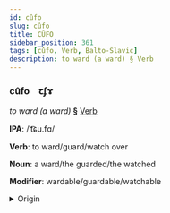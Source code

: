 ```yaml
---
id: cûfo
slug: cûfo
title: CÛFO
sidebar_position: 361
tags: [cûfo, Verb, Balto-Slavic]
description: to ward (a ward) § Verb
---
```


### cûfo&emsp;<span kind="abugida">ꞇʄɤ</span>

*to ward (a ward)* **§** [Verb](../../tags/Verb)

**IPA**: /ˈt͡ɕu.fɑ/

**Verb**: to ward/guard/watch over

**Noun**: a ward/the guarded/the watched

**Modifier**: wardable/guardable/watchable

<details>
    <summary>Origin</summary>
    Macedonian чува čuva [ˈt͡ʃuva]<br/>
    <em>Balto-Slavic Language Family</em>
</details>